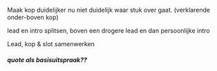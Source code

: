 Maak kop duidelijker nu niet duidelijk waar stuk over gaat.
(verklarende onder-boven kop)

lead en intro splitsen,
boven een drogere lead en dan persoonlijke intro

Lead, kop & slot samenwerken

##### quote als basisuitspraak??


